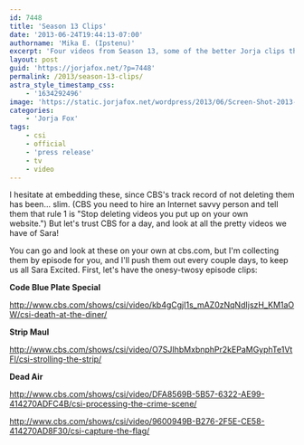 ```yaml
---
id: 7448
title: 'Season 13 Clips'
date: '2013-06-24T19:44:13-07:00'
authorname: 'Mika E. (Ipstenu)'
excerpt: 'Four videos from Season 13, some of the better Jorja clips that CBS has posted.'
layout: post
guid: 'https://jorjafox.net/?p=7448'
permalink: /2013/season-13-clips/
astra_style_timestamp_css:
    - '1634292496'
image: 'https://static.jorjafox.net/wordpress/2013/06/Screen-Shot-2013-06-24-at-24-Jun-7.42.11-PM.png'
categories:
    - 'Jorja Fox'
tags:
    - csi
    - official
    - 'press release'
    - tv
    - video
---
```


I hesitate at embedding these, since CBS's track record of not deleting them has been... slim. (CBS you need to hire an Internet savvy person and tell them that rule 1 is "Stop deleting videos you put up on your own website.") But let's trust CBS for a day, and look at all the pretty videos we have of Sara!

You can go and look at these on your own at cbs.com, but I'm collecting them by episode for you, and I'll push them out every couple days, to keep us all Sara Excited. First, let's have the onesy-twosy episode clips:

**Code Blue Plate Special**

http://www.cbs.com/shows/csi/video/kb4gCgjI1s_mAZ0zNqNdIjszH_KM1aOW/csi-death-at-the-diner/

**Strip Maul**

http://www.cbs.com/shows/csi/video/O7SJIhbMxbnphPr2kEPaMGyphTe1VtFl/csi-strolling-the-strip/

**Dead Air**

http://www.cbs.com/shows/csi/video/DFA8569B-5B57-6322-AE99-414270ADFC4B/csi-processing-the-crime-scene/

http://www.cbs.com/shows/csi/video/9600949B-B276-2F5E-CE58-414270AD8F30/csi-capture-the-flag/
